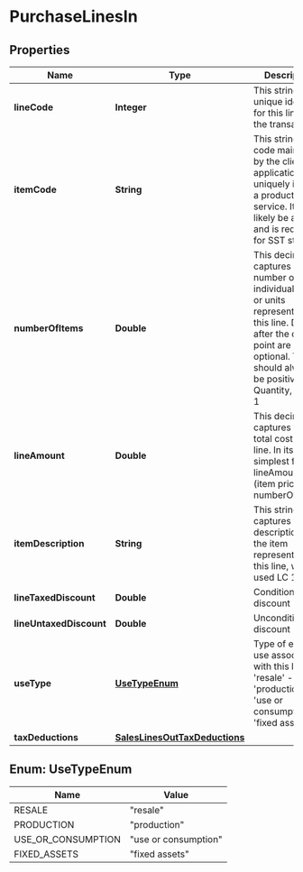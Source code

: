 
# PurchaseLinesIn

## Properties
Name | Type | Description | Notes
------------ | ------------- | ------------- | -------------
**lineCode** | **Integer** | This string is a unique identifier for this line in the transaction |  [optional]
**itemCode** | **String** | This string is a code maintained by the client application to uniquely identify a product or service. It will likely be a SKU and is required for SST states. | 
**numberOfItems** | **Double** | This decimal captures the number of individual items or units represented by this line. Digits after the decimal point are optional. This should always be positive. Quantity, default 1 |  [optional]
**lineAmount** | **Double** | This decimal captures the total cost of this line. In its simplest form lineAmount &#x3D; (item price * numberOfItems). |  [optional]
**itemDescription** | **String** | This string captures the description of the item represented by this line, will be used LC 116 |  [optional]
**lineTaxedDiscount** | **Double** | Conditional discount |  [optional]
**lineUntaxedDiscount** | **Double** | Unconditional discount |  [optional]
**useType** | [**UseTypeEnum**](#UseTypeEnum) | Type of entity use associated with this line - &#39;resale&#39; - &#39;production&#39; - &#39;use or consumption&#39; - &#39;fixed assets&#39;  |  [optional]
**taxDeductions** | [**SalesLinesOutTaxDeductions**](SalesLinesOutTaxDeductions.md) |  |  [optional]


<a name="UseTypeEnum"></a>
## Enum: UseTypeEnum
Name | Value
---- | -----
RESALE | &quot;resale&quot;
PRODUCTION | &quot;production&quot;
USE_OR_CONSUMPTION | &quot;use or consumption&quot;
FIXED_ASSETS | &quot;fixed assets&quot;



